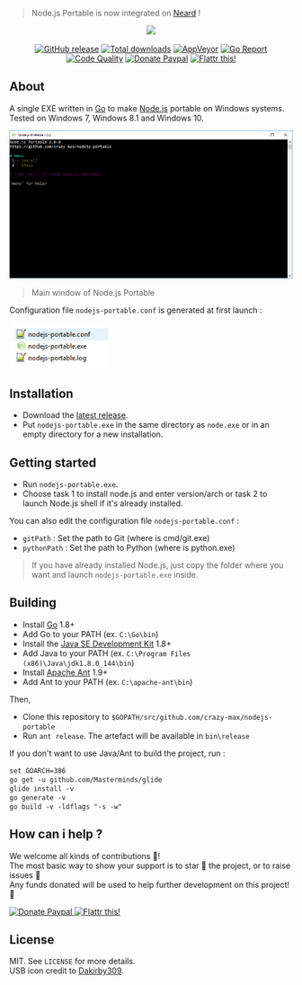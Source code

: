 > Node.js Portable is now integrated on [Neard](http://neard.io) !

<p align="center"><a href="https://github.com/crazy-max/nodejs-portable" target="_blank"><img width="100" src="https://github.com/crazy-max/nodejs-portable/blob/master/res/logo.png"></a></p>

<p align="center">
  <a href="https://github.com/crazy-max/nodejs-portable/releases/latest"><img src="https://img.shields.io/github/release/crazy-max/nodejs-portable.svg?style=flat-square" alt="GitHub release"></a>
  <a href="https://github.com/crazy-max/nodejs-portable/releases/latest"><img src="https://img.shields.io/github/downloads/crazy-max/nodejs-portable/total.svg?style=flat-square" alt="Total downloads"></a>
  <a href="https://ci.appveyor.com/project/crazy-max/nodejs-portable"><img src="https://img.shields.io/appveyor/ci/crazy-max/nodejs-portable.svg?style=flat-square" alt="AppVeyor"></a>
  <a href="https://goreportcard.com/report/github.com/crazy-max/nodejs-portable"><img src="https://goreportcard.com/badge/github.com/crazy-max/nodejs-portable?style=flat-square" alt="Go Report"></a>
  <a href="https://www.codacy.com/app/crazy-max/nodejs-portable"><img src="https://img.shields.io/codacy/grade/03ea4cd8c645497aba77b5e462b5118c.svg?style=flat-square" alt="Code Quality"></a>
  <a href="https://www.paypal.com/cgi-bin/webscr?cmd=_s-xclick&hosted_button_id=QEEZEYZ6QTKGU"><img src="https://img.shields.io/badge/donate-paypal-blue.svg?style=flat-square" alt="Donate Paypal"></a>
  <a href="https://flattr.com/submit/auto?user_id=crazymax&url=https://github.com/crazy-max/nodejs-portable"><img src="https://img.shields.io/badge/flattr-this-green.svg?style=flat-square" alt="Flattr this!"></a>
</p>

## About

A single EXE written in [Go](https://golang.org/) to make [Node.js](http://nodejs.org/) portable on Windows systems.<br />
Tested on Windows 7, Windows 8.1 and Windows 10.

![](res/screenshots/main-20170729.png)
> Main window of Node.js Portable

Configuration file `nodejs-portable.conf` is generated at first launch :

![](res/screenshots/files-20170826.png)

## Installation

* Download the [latest release](https://github.com/crazy-max/nodejs-portable/releases/latest).
* Put `nodejs-portable.exe` in the same directory as `node.exe` or in an empty directory for a new installation.

## Getting started

* Run `nodejs-portable.exe`.
* Choose task 1 to install node.js and enter version/arch or task 2 to launch Node.js shell if it's already installed.

You can also edit the configuration file `nodejs-portable.conf` :

* `gitPath` : Set the path to Git (where is cmd/git.exe)
* `pythonPath` : Set the path to Python (where is python.exe)

> If you have already installed Node.js, just copy the folder where you want and launch `nodejs-portable.exe` inside.

## Building

* Install [Go](https://golang.org/dl/) 1.8+
* Add Go to your PATH (ex. `C:\Go\bin`)
* Install the [Java SE Development Kit](http://www.oracle.com/technetwork/java/javase/downloads/jdk8-downloads-2133151.html) 1.8+
* Add Java to your PATH (ex. `C:\Program Files (x86)\Java\jdk1.8.0_144\bin`)
* Install [Apache Ant](http://ant.apache.org/bindownload.cgi) 1.9+
* Add Ant to your PATH (ex. `C:\apache-ant\bin`)

Then,

* Clone this repository to `$GOPATH/src/github.com/crazy-max/nodejs-portable`
* Run `ant release`. The artefact will be available in `bin\release`

If you don't want to use Java/Ant to build the project, run :

```
set GOARCH=386
go get -u github.com/Masterminds/glide
glide install -v
go generate -v
go build -v -ldflags "-s -w"
```

## How can i help ?

We welcome all kinds of contributions :raised_hands:!<br />
The most basic way to show your support is to star :star2: the project, or to raise issues :speech_balloon:<br />
Any funds donated will be used to help further development on this project! :gift_heart:

<p>
  <a href="https://www.paypal.com/cgi-bin/webscr?cmd=_s-xclick&hosted_button_id=QEEZEYZ6QTKGU">
    <img src="https://github.com/crazy-max/nodejs-portable/blob/master/res/paypal.png" alt="Donate Paypal">
  </a>
  <a href="https://flattr.com/submit/auto?user_id=crazymax&url=https://github.com/crazy-max/nodejs-portable">
    <img src="https://github.com/crazy-max/nodejs-portable/blob/master/res/flattr.png" alt="Flattr this!">
  </a>
</p>

## License

MIT. See `LICENSE` for more details.<br />
USB icon credit to [Dakirby309](http://dakirby309.deviantart.com/).

